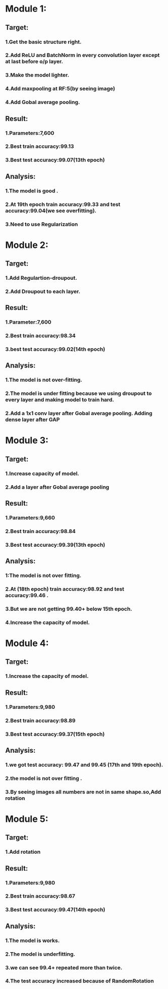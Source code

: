 # Module 1:

## Target:
   ### 1.Get the basic structure right.
   ### 2.Add ReLU and BatchNorm in every convolution layer except at last before o/p layer.
   ### 3.Make the model lighter.
   ### 4.Add maxpooling at RF:5(by seeing image)
   ### 4.Add Gobal average pooling.

## Result:
   ### 1.Parameters:7,600
   ### 2.Best train accuracy:99.13
   ### 3.Best test accuracy:99.07(13th epoch)

## Analysis:
   ### 1.The model is good .
   ### 2.At 19th epoch train accuracy:99.33  and  test accuracy:99.04(we see overfitting).
   ### 3.Need to use Regularization

# Module 2:

## Target:
  ### 1.Add Regulartion-droupout.
  ### 2.Add Droupout to each layer.

## Result:
   ### 1.Parameter:7,600
   ### 2.Best train accuracy:98.34
   ### 3.best test accuracy:99.02(14th epoch)

## Analysis:
   ### 1.The model is not over-fitting.
   ### 2.The model is under fitting because we using droupout to every layer and making model to train hard.
   ### 2.Add a 1x1 conv layer after Gobal average pooling. Adding dense layer after GAP 
   
# Module 3:

## Target:
   ### 1.Increase capacity of model.
   ### 2.Add a layer after Gobal average pooling

## Result:
   ### 1.Parameters:9,660
   ### 2.Best train accuracy:98.84
   ### 3.Best test accuracy:99.39(13th epoch)

## Analysis:
   ### 1:The model is not over fitting.
   ### 2.At (18th epoch) train accuracy:98.92 and test accuracy:99.46 .
   ### 3.But we are not getting 99.40+ below 15th epoch.
   ### 4.Increase the capacity of model.
   
# Module 4:

## Target:
   ### 1.Increase the capacity of model.

## Result:
   ### 1.Parameters:9,980
   ### 2.Best train accuracy:98.89
   ### 3.Best test accuracy:99.37(15th epoch)

## Analysis:
   ### 1.we got test accuracy: 99.47 and 99.45 (17th and 19th epoch).
   ### 2.the model is not over fitting .
   ### 3.By seeing images all numbers are not in same shape.so,Add rotation
   
# Module 5:

## Target:
   ### 1.Add rotation 

## Result:
  ### 1.Parameters:9,980
  ### 2.Best train accuracy:98.67
  ### 3.Best test accuracy:99.47(14th epoch)

## Analysis:
   ### 1.The model is works.
   ### 2.The model is underfitting.
   ### 3.we can see 99.4+ repeated more than twice.
   ### 4.The test accuracy increased because of RandomRotation 
